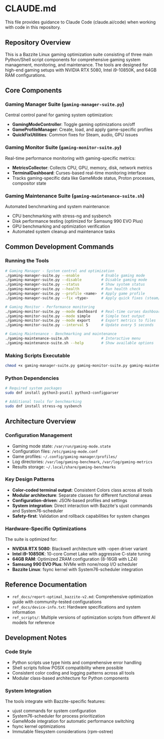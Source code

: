 # CLAUDE.md

This file provides guidance to Claude Code (claude.ai/code) when working with code in this repository.

## Repository Overview

This is a Bazzite Linux gaming optimization suite consisting of three main Python/Shell script components for comprehensive gaming system management, monitoring, and maintenance. The tools are designed for high-end gaming setups with NVIDIA RTX 5080, Intel i9-10850K, and 64GB RAM configurations.

## Core Components

### Gaming Manager Suite (`gaming-manager-suite.py`)
Central control panel for gaming system optimization:
- **GamingModeController**: Toggle gaming optimizations on/off
- **GameProfileManager**: Create, load, and apply game-specific profiles  
- **QuickFixUtilities**: Common fixes for Steam, audio, GPU issues

### Gaming Monitor Suite (`gaming-monitor-suite.py`)
Real-time performance monitoring with gaming-specific metrics:
- **MetricsCollector**: Collects CPU, GPU, memory, disk, network metrics
- **TerminalDashboard**: Curses-based real-time monitoring interface
- Tracks gaming-specific data like GameMode status, Proton processes, compositor state

### Gaming Maintenance Suite (`gaming-maintenance-suite.sh`)
Automated benchmarking and system maintenance:
- CPU benchmarking with stress-ng and sysbench
- Disk performance testing (optimized for Samsung 990 EVO Plus)
- GPU benchmarking and optimization verification
- Automated system cleanup and maintenance tasks

## Common Development Commands

### Running the Tools

```bash
# Gaming Manager - System control and optimization
./gaming-manager-suite.py --enable          # Enable gaming mode
./gaming-manager-suite.py --disable         # Disable gaming mode  
./gaming-manager-suite.py --status          # Show system status
./gaming-manager-suite.py --health          # Run health check
./gaming-manager-suite.py --profile <name>  # Apply game profile
./gaming-manager-suite.py --fix <type>      # Apply quick fixes (steam/audio/gpu/caches)

# Gaming Monitor - Performance monitoring
./gaming-monitor-suite.py --mode dashboard  # Real-time curses dashboard
./gaming-monitor-suite.py --mode simple     # Simple text output
./gaming-monitor-suite.py --mode export     # Export metrics to files
./gaming-monitor-suite.py --interval 5      # Update every 5 seconds

# Gaming Maintenance - Benchmarking and maintenance  
./gaming-maintenance-suite.sh               # Interactive menu
./gaming-maintenance-suite.sh --help        # Show available options
```

### Making Scripts Executable

```bash
chmod +x gaming-manager-suite.py gaming-monitor-suite.py gaming-maintenance-suite.sh
```

### Python Dependencies

```bash
# Required system packages
sudo dnf install python3-psutil python3-configparser

# Additional tools for benchmarking
sudo dnf install stress-ng sysbench
```

## Architecture Overview

### Configuration Management
- Gaming mode state: `/var/run/gaming-mode.state`
- Configuration files: `/etc/gaming-mode.conf`
- Game profiles: `~/.config/gaming-manager/profiles/`
- Log directories: `/var/log/gaming-benchmark`, `/var/log/gaming-metrics`
- Results storage: `~/.local/share/gaming-benchmarks`

### Key Design Patterns
- **Color-coded terminal output**: Consistent Colors class across all tools
- **Modular architecture**: Separate classes for different functional areas
- **Configuration-driven**: JSON-based profiles and settings
- **System integration**: Direct interaction with Bazzite's ujust commands and System76-scheduler
- **Safety-first**: Validation and rollback capabilities for system changes

### Hardware-Specific Optimizations
The suite is optimized for:
- **NVIDIA RTX 5080**: Blackwell architecture with -open driver variant
- **Intel i9-10850K**: 10-core Comet Lake with aggressive C-state tuning
- **64GB RAM**: Optimized ZRAM configuration (8-16GB with LZ4)
- **Samsung 990 EVO Plus**: NVMe with none/noop I/O scheduler
- **Bazzite Linux**: fsync kernel with System76-scheduler integration

## Reference Documentation

- `ref_docs/report-optimal_bazzite-v2.md`: Comprehensive optimization guide with community-tested configurations
- `ref_docs/device-info.txt`: Hardware specifications and system information
- `ref_scripts/`: Multiple versions of optimization scripts from different AI models for reference

## Development Notes

### Code Style
- Python scripts use type hints and comprehensive error handling
- Shell scripts follow POSIX compatibility where possible
- Consistent color coding and logging patterns across all tools
- Modular class-based architecture for Python components

### System Integration
The tools integrate with Bazzite-specific features:
- ujust commands for system configuration
- System76-scheduler for process prioritization  
- GameMode integration for automatic performance switching
- fsync kernel optimizations
- Immutable filesystem considerations (rpm-ostree)